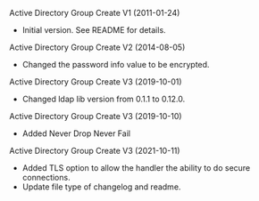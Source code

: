Active Directory Group Create V1 (2011-01-24)
* Initial version.  See README for details.

Active Directory Group Create V2 (2014-08-05)
* Changed the password info value to be encrypted.

Active Directory Group Create V3 (2019-10-01)
* Changed ldap lib version from 0.1.1 to 0.12.0.

Active Directory Group Create V3 (2019-10-10)
* Added Never Drop Never Fail

Active Directory Group Create V3 (2021-10-11)
* Added TLS option to allow the handler the ability to do secure connections.
* Update file type of changelog and readme.